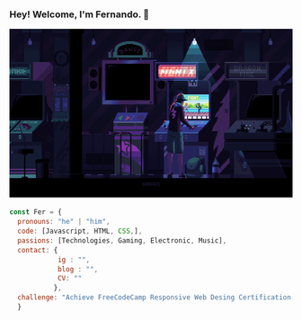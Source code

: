 ### Hey! Welcome, I'm Fernando. 👋

<!--![image](https://github.com/Faerk77/Faerk77/blob/main/vg.gif)-->
<a href="url"><img src="https://github.com/Faerk77/Faerk77/blob/main/vg.gif" alt="playing with an arcade machine" witdh="300" height="300" /></a>

```js
const Fer = {
  pronouns: "he" | "him",
  code: [Javascript, HTML, CSS,],
  passions: [Technologies, Gaming, Electronic, Music],
  contact: {
            ig : "",
            blog : "",
            CV: ""
           },
  challenge: "Achieve FreeCodeCamp Responsive Web Desing Certification & JavaScript Algorithms and Data Structures",
  } 
```

